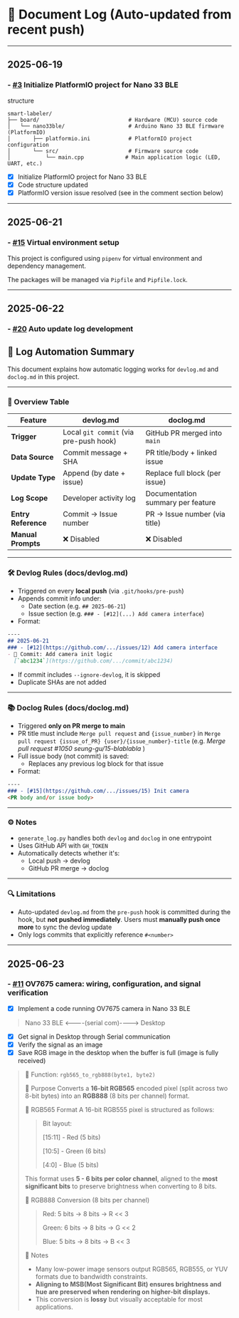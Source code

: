 # 📘 Document Log (Auto-updated from recent push)

----
## 2025-06-19
### - [#3](https://github.com/seung-gu/smart-labeler/issues/3) Initialize PlatformIO project for Nano 33 BLE
structure


```
smart-labeler/
├── board/                            # Hardware (MCU) source code
│   └── nano33ble/                    # Arduino Nano 33 BLE firmware (PlatformIO)
│       ├── platformio.ini            # PlatformIO project configuration
│       └── src/                      # Firmware source code
│           └── main.cpp             # Main application logic (LED, UART, etc.)

```

- [x] Initialize PlatformIO project for Nano 33 BLE
- [x] Code structure updated
- [x] PlatformIO version issue resolved (see in the comment section below)

----
## 2025-06-21

### - [#15](https://github.com/seung-gu/smart-labeler/issues/15) Virtual environment setup
This project is configured using `pipenv` for virtual environment and dependency management.

The packages will be managed via `Pipfile` and `Pipfile.lock`.


----
## 2025-06-22
### - [#20](https://github.com/seung-gu/smart-labeler/issues/20) Auto update log development
## 📝 Log Automation Summary

This document explains how automatic logging works for `devlog.md` and `doclog.md` in this project.

---

### 📘 Overview Table

| Feature             | devlog.md                                  | doclog.md                                  |
|---------------------|---------------------------------------------|---------------------------------------------|
| **Trigger**         | Local `git commit` (via pre-push hook)     | GitHub PR merged into `main`               |
| **Data Source**     | Commit message + SHA                        | PR title/body + linked issue               |
| **Update Type**     | Append (by date + issue)                    | Replace full block (per issue)             |
| **Log Scope**       | Developer activity log                      | Documentation summary per feature          |
| **Entry Reference** | Commit → Issue number                       | PR → Issue number (via title)              |
| **Manual Prompts**  | ❌ Disabled                                  | ❌ Disabled                                 |

---

### 🛠 Devlog Rules (docs/devlog.md)

- Triggered on every **local push** (via `.git/hooks/pre-push`)
- Appends commit info under:
  - Date section (e.g. `## 2025-06-21`)
  - Issue section (e.g. `### - [#12](...) Add camera interface`)
- Format:

```md
----
## 2025-06-21
### - [#12](https://github.com/.../issues/12) Add camera interface
- 🔧 Commit: Add camera init logic  
  [`abc1234`](https://github.com/.../commit/abc1234)
```

- If commit includes `--ignore-devlog`, it is skipped
- Duplicate SHAs are not added

---

### 📚 Doclog Rules (docs/doclog.md)

- Triggered **only on PR merge to main**
- PR title must include `Merge pull request` and `{issue_number}` in `Merge pull request {issue_of_PR} {user}/{issue_number}-title` (e.g. _Merge pull request #1050 seung-gu/15-blablabla_ )
- Full issue body (not commit) is saved:
  - Replaces any previous log block for that issue
- Format:

```md
----
### - [#15](https://github.com/.../issues/15) Init camera
<PR body and/or issue body>
```

---

### ⚙️ Notes

- `generate_log.py` handles both `devlog` and `doclog` in one entrypoint
- Uses GitHub API with `GH_TOKEN`
- Automatically detects whether it's:
  - Local push → devlog
  - GitHub PR merge → doclog

---

### 🔍 Limitations

- Auto-updated `devlog.md` from the `pre-push` hook is committed during the hook, but **not pushed immediately**. Users must **manually push once more** to sync the devlog update
- Only logs commits that explicitly reference `#<number>`


----
## 2025-06-23
### - [#11](https://github.com/seung-gu/smart-labeler/issues/11) OV7675 camera: wiring, configuration, and signal verification
- [x] Implement a code running OV7675 camera in Nano 33 BLE 
> Nano 33 BLE <----(serial com)----> Desktop 

- [x] Get signal in Desktop through Serial communication
- [x] Verify the signal as an image
- [x] Save RGB image in the desktop when the buffer is full (image is fully received)

> 🧩 Function: `rgb565_to_rgb888(byte1, byte2)`
> 
> 🔧 Purpose
> Converts a **16-bit RGB565** encoded pixel (split across two 8-bit bytes) into an **RGB888** (8 bits per channel) format.
> 
> 🧪 RGB565 Format
> A 16-bit RGB555 pixel is structured as follows:
> 
> > Bit layout:
> > 
> > [15:11] - Red   (5 bits)
> > 
> > [10:5]   - Green (6 bits)
> > 
> > [4:0]   - Blue  (5 bits)
> 
> This format uses **5 - 6 bits per color channel**, aligned to the **most significant bits** to preserve brightness when converting to 8 bits.
>
> 🎯 RGB888 Conversion (8 bits per channel)
> 
> > Red: 5 bits → 8 bits → R << 3
> > 
> > Green: 6 bits → 8 bits → G << 2
> > 
> > Blue: 5 bits → 8 bits → B << 3
> 
> 
> 
> 📎 Notes
> - Many low-power image sensors output RGB565, RGB555, or YUV formats due to bandwidth constraints.
> - **Aligning to MSB(Most Significant Bit) ensures brightness and hue are preserved when rendering on higher-bit displays.**
> - This conversion is **lossy** but visually acceptable for most applications.

